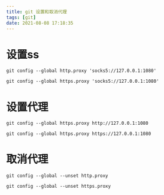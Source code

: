 ```yaml
---
title: git 设置和取消代理
tags: [git]
date: 2021-08-08 17:18:35
---
```

# 设置ss
```shell
git config --global http.proxy 'socks5://127.0.0.1:1080'

git config --global https.proxy 'socks5://127.0.0.1:1080'
```
# 设置代理
```shell
git config --global https.proxy http://127.0.0.1:1080

git config --global https.proxy https://127.0.0.1:1080
```
# 取消代理
```shell
git config --global --unset http.proxy

git config --global --unset https.proxy
```